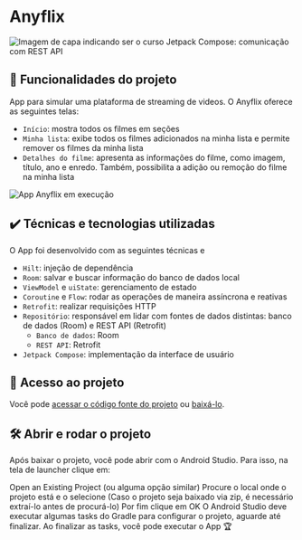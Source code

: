 # Anyflix

![Imagem de capa indicando ser o curso Jetpack Compose: comunicação com REST API](https://user-images.githubusercontent.com/8989346/231193820-decade74-da1e-467d-8480-f0651d403bd8.png)

## 🔨 Funcionalidades do projeto

App para simular uma plataforma de streaming de videos. O Anyflix oferece as seguintes telas:

- `Início`: mostra todos os filmes em seções
- `Minha lista`: exibe todos os filmes adicionados na minha lista e permite remover os filmes da minha lista
- `Detalhes do filme`: apresenta as informações do filme, como imagem, título, ano e enredo. Também, possibilita a adição ou remoção do filme na minha lista

![App Anyflix em execução](https://user-images.githubusercontent.com/8989346/231199569-89800b65-30c7-4eb2-b93d-c6732a044aee.gif)

## ✔️ Técnicas e tecnologias utilizadas

O App foi desenvolvido com as seguintes técnicas e 

- `Hilt`: injeção de dependência
- `Room`: salvar e buscar informação do banco de dados local
- `ViewModel` e `uiState`: gerenciamento de estado
- `Coroutine` e `Flow`: rodar as operações de maneira assíncrona e reativas
- `Retrofit`: realizar requisições HTTP
- `Repositório`: responsável em lidar com fontes de dados distintas: banco de dados (Room) e REST API (Retrofit)
  - `Banco de dados`: Room
  - `REST API`: Retrofit
- `Jetpack Compose`: implementação da interface de usuário

## 📁 Acesso ao projeto

Você pode [acessar o código fonte do projeto](https://github.com/alura-cursos/jetpack-compose-comunicacao-rest-api/tree/aula-4) ou [baixá-lo](https://github.com/alura-cursos/jetpack-compose-comunicacao-rest-api/archive/refs/heads/aula-4.zip).

## 🛠️ Abrir e rodar o projeto

Após baixar o projeto, você pode abrir com o Android Studio. Para isso, na tela de launcher clique em:

Open an Existing Project (ou alguma opção similar)
Procure o local onde o projeto está e o selecione (Caso o projeto seja baixado via zip, é necessário extraí-lo antes de procurá-lo)
Por fim clique em OK
O Android Studio deve executar algumas tasks do Gradle para configurar o projeto, aguarde até finalizar. Ao finalizar as tasks, você pode executar o App 🏆

<!-- ## 📚 Mais informações do curso

**Faça um CTA (_call to action_) para o curso do projeto**
